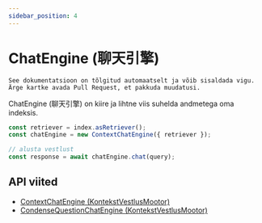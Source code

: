```yaml
---
sidebar_position: 4
---
```


# ChatEngine (聊天引擎)

`See dokumentatsioon on tõlgitud automaatselt ja võib sisaldada vigu. Ärge kartke avada Pull Request, et pakkuda muudatusi.`

ChatEngine (聊天引擎) on kiire ja lihtne viis suhelda andmetega oma indeksis.

```typescript
const retriever = index.asRetriever();
const chatEngine = new ContextChatEngine({ retriever });

// alusta vestlust
const response = await chatEngine.chat(query);
```

## API viited

- [ContextChatEngine (KontekstVestlusMootor)](../../api/classes/ContextChatEngine.md)
- [CondenseQuestionChatEngine (KontekstVestlusMootor)](../../api/classes/ContextChatEngine.md)
